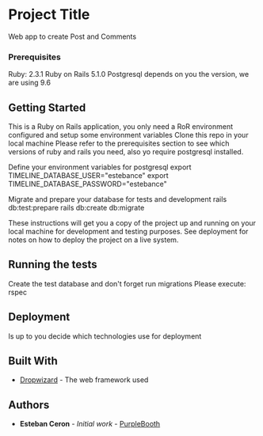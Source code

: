 # Project Title

Web app to create Post and Comments

### Prerequisites

Ruby: 2.3.1 
Ruby on Rails 5.1.0 
Postgresql depends on you the version, we are using 9.6 


## Getting Started

This is a Ruby on Rails application, you only need a RoR environment configured  and setup some environment variables
Clone this repo in your local machine
Please refer to the prerequisites section to see which versions of ruby and rails you need, also yo require postgresql installed. 

Define your environment variables for postgresql
export TIMELINE_DATABASE_USER="estebance" 
export TIMELINE_DATABASE_PASSWORD="estebance"

Migrate and prepare your database for tests and development 
rails db:test:prepare
rails db:create db:migrate


These instructions will get you a copy of the project up and running on your local machine for development and testing purposes. See deployment for notes on how to deploy the project on a live system.

## Running the tests

Create the test database and don't forget run migrations
Please execute: rspec 

## Deployment

Is up to you decide which technologies use for deployment 

## Built With

* [Dropwizard](http://rubyonrails.org) - The web framework used

## Authors

* **Esteban Ceron** - *Initial work* - [PurpleBooth](https://github.com/estebance)